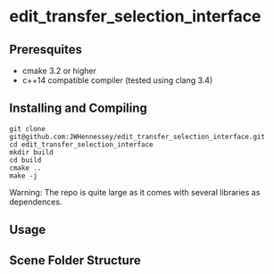 # edit_transfer_selection_interface


## Preresquites
- cmake 3.2 or higher
- c++14 compatible compiler (tested using clang 3.4)

## Installing and Compiling
```
git clone git@github.com:JWHennessey/edit_transfer_selection_interface.git
cd edit_transfer_selection_interface
mkdir build
cd build
cmake ..
make -j
```
Warning: The repo is quite large as it comes with several libraries as dependences.


## Usage


## Scene Folder Structure
